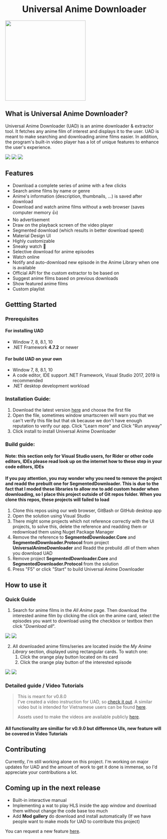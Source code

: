 <h1 align="center">Universal Anime Downloader</h1>

<!--
    TODO: Insert program's logo, prominent program screenshot, or prominent
    showcase screenshots here.
-->
<img src="https://github.com/quangaming2929/UADInstaller/raw/master/Src/UADInstaller/UADInstaller/Resources/MediumIconUniversalAnimeDownloader.png" width="256" height="256">

What is Universal Anime Downloader?
-----------------------------------

Universal Anime Downloader (UAD) is an anime downloader & extractor tool. It
fetches any anime film of interest and displays it to the user. UAD is meant to
make searching and downloading anime films easier. In addition, the program's
built-in video player has a lot of unique features to enhance the user's
experience.

<!--
    TODO: Insert 1 or 2 program screenshots here.

    "A picture worth a thousand words. READMEs that don't have screenshots are
    the most boring READMEs ever."
        ~ N. H. Duong, https://github.com/dungwinux/helectron/issues/5
-->

<img src="https://github.com/quangaming2929/UniversalAnimeDownloader/raw/master/Assets/Screenshot1.png" >

<img src="https://github.com/quangaming2929/UniversalAnimeDownloader/raw/master/Assets/Screenshot2.png" >

<img src="https://github.com/quangaming2929/UniversalAnimeDownloader/raw/master/Assets/Screenshot3.png" >

Features
--------

- Download a complete series of anime with a few clicks
- Search anime films by name or genre
- Anime's information (description, thumbnails, ...) is saved after download
- Download and watch anime films without a web browser (saves computer memory :+1:)
- No advertisement
- Draw on the playback screen of the video player
- Segmented download (which results in better download speed)
- Material Design UI
- Highly customizable
- Sneaky watch :eyes: <!-- Write about this in e.g. a wiki page and drop a link here -->
- Selective download for anime episodes
- Watch online
- Notify and auto-download new episode in the Anime Library when one is available
- Official API for the custom extractor to be based on
- Suggest anime films based on previous downloads
- Show featured anime films
- Custom playlist

Gettting Started
--------

<h3>Prerequisites</h3>
<h4>For installing UAD </h4>
<ul>
    <li>Window 7, 8, 8.1, 10</li>
    <li>.NET Framework <b>4.7.2</b> or newer</li>
</ul>
<h4>For build UAD on your own </h4>
<ul>
    <li>Window 7, 8, 8.1, 10</li>
    <li>A code editor, IDE support .NET Framework, Visual Studio 2017, 2019 is recommended</li>
    <li>.NET desktop development workload </li>
</ul>
<h3> Installation Guide: </h3>
<ol>
    <li>Download the latest version <a href="https://github.com/quangaming2929/UniversalAnimeDownloader/releases/latest
"> here</a> and choose the first file</li>
    <li>Open the file, sometimes window smartscreen will warn you that we can't verify this file but that ok because we don't have enough reputation to verify our app. Click "Learn more" and Click "Run anyway"</li>
    <li>Click install to install Universal Anime Downloader</li>
</ol>

<h3>Build guide: </h3>
<h4> Note: this section only for Visual Studio users, for Rider or other code editors, IDEs please read look up on the internet how to these step in your code editors, IDEs</h4>
<h4> If you pay attention, you may wonder why you need to remove the project and readd the prebuilt one for <b>SegmentedDownloader</b>. This is due to the fact that I moded these libraries to allow me to add custom header when downloading, so I place this project outside of Git repos folder. When you clone this repos, these projects will failed to load</h4>
<ol>
    <li>Clone this repos using our web browser, GitBash or GitHub desktop app</li>
    <li>Open the solution using Visual Studio </li>
    <li>There might some projects which not reference correctly with the UI projects, to solve this, delete the reference and readding them or redownload them using Nuget Package Manager </li>
    <li>Remove the reference to <b>SegmentedDownloader.Core</b> and <b>SegmentedDownloader.Protocol</b> from project <b>UniversalAnimeDownloader</b> and Readd the prebuild .dll of them when you download UAD</li>
    <li>Remove project <b>SegmentedDownloader.Core</b> and <b>SegmentedDownloader.Protocol</b> from the solution</li>
    <li>Press "F5" or click "Start" to build Universal Anime Downloader</li>
</ol>
    


How to use it
-------------

### Quick Guide

1. Search for anime films in the _All Anime_ page. Then download the interested 
anime film by clicking the click on the anime card, select the episodes you want
to download using the checkbox or textbox then click "_Download all_".  

<img src="https://github.com/quangaming2929/UniversalAnimeDownloader/raw/master/Assets/QuickGuide1.png"/>
<img src="https://github.com/quangaming2929/UniversalAnimeDownloader/raw/master/Assets/QuickGuide2.png"/>

2. All downloaded anime films/series are located inside the _My Anime Library_
section, displayed using rectangular cards. To watch one:  
    1. Click the orange play button located on its card  
    2. Click the orange play button of the interested episode    
    
<img src="https://github.com/quangaming2929/UniversalAnimeDownloader/raw/master/Assets/QuickGuide3.png"/>
<img src="https://github.com/quangaming2929/UniversalAnimeDownloader/raw/master/Assets/QuickGuide4.png"/>

### Detailed guide / Video Tutorials  

>This is meant for v0.8.0  
>I've created a video instruction for UAD, so [check it out][en-guide]. A similar
>video but is intended for Vietnamese users can be found [here][vi-guide].
>
>Assets used to make the videos are available publicly [here][materials].  

<h4>All functionality are simillar for v0.9.0 but difference UIs, new feature will be covered in Video Tutorials</h4>

[en-guide]: https://drive.google.com/open?id=1-8O5G7YrnI_KLZiXz6BZ0F5LoKYYVSsG
[vi-guide]: https://drive.google.com/open?id=1cwXjiAtqJMBDYsLpmXqHf-o8mZchk2K0
[materials]: https://drive.google.com/open?id=1eHobBKnt9ruD1-Cqc-kKu2RLc8qq6cJT

Contributing
------------

Currently, I'm still working alone on this project. I'm working on major updates
for UAD and the amount of work to get it done is immense, so I'd appreciate your
contributions a lot.

Coming up in the next release
-----------------------------
- Built-in interactive manual
- Implementing a wat to play HLS inside the app window and download them without change the code base too much
- Add **Mod gallery** do download and install automatically (If we have people want to make mods for UAD to contribute this project)


You can request a new feature [here](https://github.com/quangaming2929/UniversalAnimeDownloader/issues).

